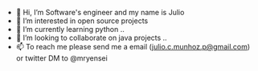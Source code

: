 - 👋 Hi, I’m Software's engineer and my name is Julio 
- 👀 I’m interested in open source projects 
- 🌱 I’m currently learning python ..
- 💞️ I’m looking to collaborate on java projects ..
- 📫 To reach me please send me a email (julio.c.munhoz.p@gmail.com) or twitter DM to @mryensei

<!---
yensei/yensei is a ✨ special ✨ repository because its `README.md` (this file) appears on your GitHub profile.
You can click the Preview link to take a look at your changes.
--->
